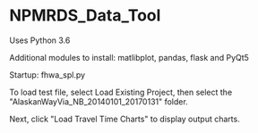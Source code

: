 # NPMRDS_Data_Tool
<p>Uses Python 3.6
<p>Additional modules to install: matlibplot, pandas, flask and PyQt5
<p>Startup: fhwa_spl.py
<p>To load test file, select Load Existing Project, then select the "AlaskanWayVia_NB_20140101_20170131" folder.
<p>Next, click "Load Travel Time Charts" to display output charts.

